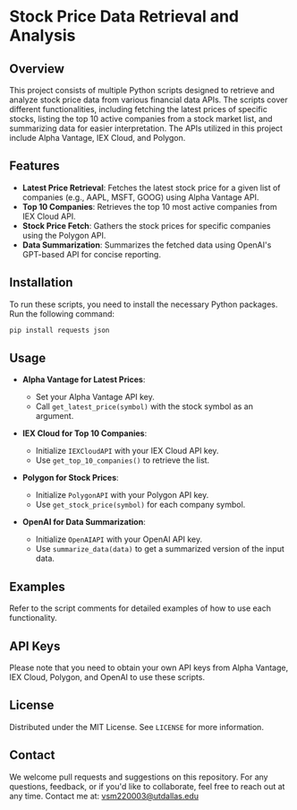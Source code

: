 # **Stock Price Data Retrieval and Analysis**

## **Overview**

This project consists of multiple Python scripts designed to retrieve and analyze stock price data from various financial data APIs. The scripts cover different functionalities, including fetching the latest prices of specific stocks, listing the top 10 active companies from a stock market list, and summarizing data for easier interpretation. The APIs utilized in this project include Alpha Vantage, IEX Cloud, and Polygon.

## **Features**

- **Latest Price Retrieval**: Fetches the latest stock price for a given list of companies (e.g., AAPL, MSFT, GOOG) using Alpha Vantage API.
- **Top 10 Companies**: Retrieves the top 10 most active companies from IEX Cloud API.
- **Stock Price Fetch**: Gathers the stock prices for specific companies using the Polygon API.
- **Data Summarization**: Summarizes the fetched data using OpenAI's GPT-based API for concise reporting.

## **Installation**

To run these scripts, you need to install the necessary Python packages. Run the following command:

```bash
pip install requests json
```
## **Usage**

- **Alpha Vantage for Latest Prices**:
  - Set your Alpha Vantage API key.
  - Call `get_latest_price(symbol)` with the stock symbol as an argument.

- **IEX Cloud for Top 10 Companies**:
  - Initialize `IEXCloudAPI` with your IEX Cloud API key.
  - Use `get_top_10_companies()` to retrieve the list.

- **Polygon for Stock Prices**:
  - Initialize `PolygonAPI` with your Polygon API key.
  - Use `get_stock_price(symbol)` for each company symbol.

- **OpenAI for Data Summarization**:
  - Initialize `OpenAIAPI` with your OpenAI API key.
  - Use `summarize_data(data)` to get a summarized version of the input data.

## **Examples**

Refer to the script comments for detailed examples of how to use each functionality.

## **API Keys**

Please note that you need to obtain your own API keys from Alpha Vantage, IEX Cloud, Polygon, and OpenAI to use these scripts.

## **License**

Distributed under the MIT License. See `LICENSE` for more information.

## **Contact**

We welcome pull requests and suggestions on this repository. For any questions, feedback, or if you'd like to collaborate, feel free to reach out at any time. Contact me at: [vsm220003@utdallas.edu](mailto:vsm220003@utdallas.edu)
